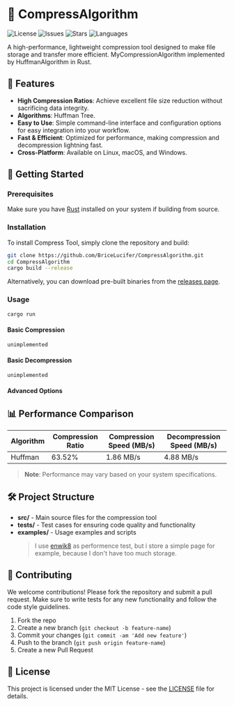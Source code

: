 # 🌟 CompressAlgorithm

![License](https://img.shields.io/github/license/BriceLucifer/CompressAlgorithm) ![Issues](https://img.shields.io/github/issues/BriceLucifer/CompressAlgorithm) ![Stars](https://img.shields.io/github/stars/BriceLucifer/CompressAlgorithm) ![Languages](https://img.shields.io/github/languages/top/BriceLucifer/CompressAlgorithm)

A high-performance, lightweight compression tool designed to make file storage and transfer more efficient. MyCompressionAlgorithm implemented by HuffmanAlgorithm in Rust.

## 🎉 Features

- **High Compression Ratios**: Achieve excellent file size reduction without sacrificing data integrity.
- **Algorithms**: Huffman Tree.
- **Easy to Use**: Simple command-line interface and configuration options for easy integration into your workflow.
- **Fast & Efficient**: Optimized for performance, making compression and decompression lightning fast.
- **Cross-Platform**: Available on Linux, macOS, and Windows.

## 🚀 Getting Started

### Prerequisites

Make sure you have [Rust](https://www.rust-lang.org/tools/install) installed on your system if building from source.

### Installation

To install Compress Tool, simply clone the repository and build:

```bash
git clone https://github.com/BriceLucifer/CompressAlgorithm.git
cd CompressAlgorithm
cargo build --release
```

Alternatively, you can download pre-built binaries from the [releases page](https://github.com/BriceLucifer/CompressAlgorithm/releases).

### Usage
```bash
cargo run
```

#### Basic Compression

```bash
unimplemented
```

#### Basic Decompression

```bash
unimplemented
```

#### Advanced Options

## 📊 Performance Comparison

| Algorithm | Compression Ratio | Compression Speed (MB/s) | Decompression Speed (MB/s) |
|-----------|-------------------|------------------------- | -------------------------- |
| Huffman   | 63.52%            |        1.86 MB/s         |        4.88 MB/s           |


> **Note**: Performance may vary based on your system specifications.

## 🛠️ Project Structure

- **src/** - Main source files for the compression tool
- **tests/** - Test cases for ensuring code quality and functionality
- **examples/** - Usage examples and scripts
    > I use [enwik8](https://mattmahoney.net/dc/enwik8.zip) as performence test, but i store a simple page for example, because I don't have too much storage.

## 🤝 Contributing

We welcome contributions! Please fork the repository and submit a pull request. Make sure to write tests for any new functionality and follow the code style guidelines.

1. Fork the repo
2. Create a new branch (`git checkout -b feature-name`)
3. Commit your changes (`git commit -am 'Add new feature'`)
4. Push to the branch (`git push origin feature-name`)
5. Create a new Pull Request

## 📄 License

This project is licensed under the MIT License - see the [LICENSE](LICENSE) file for details.